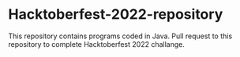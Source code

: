 # Hacktoberfest-2022-repository
This repository contains programs coded in Java. Pull request to this repository to complete Hacktoberfest 2022 challange.
